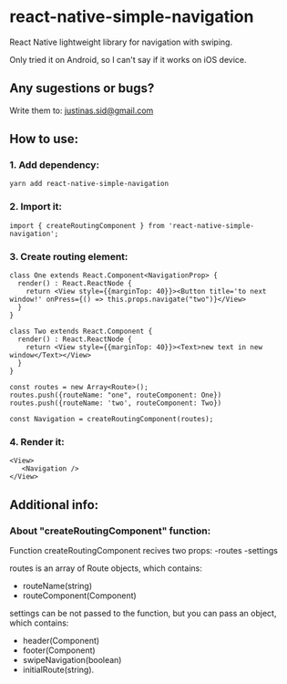 # react-native-simple-navigation

React Native lightweight library for navigation with swiping.

Only tried it on Android, so I can't say if it works on iOS device.

## Any sugestions or bugs?

Write them to: <justinas.sid@gmail.com>

## How to use:

### 1. Add dependency:
```
yarn add react-native-simple-navigation
```

### 2. Import it:

```
import { createRoutingComponent } from 'react-native-simple-navigation';
```

### 3. Create routing element:

```
class One extends React.Component<NavigationProp> {
  render() : React.ReactNode {
    return <View style={{marginTop: 40}}><Button title='to next window!' onPress={() => this.props.navigate("two")}</View>
  }
}

class Two extends React.Component {
  render() : React.ReactNode {
    return <View style={{marginTop: 40}}><Text>new text in new window</Text></View>
  }
}

const routes = new Array<Route>();
routes.push({routeName: "one", routeComponent: One})
routes.push({routeName: 'two', routeComponent: Two})

const Navigation = createRoutingComponent(routes);
```

### 4. Render it:
 ```
 <View>
    <Navigation />
 </View>
 ```

## Additional info:

### About "createRoutingComponent" function:

Function createRoutingComponent recives two props:
-routes
-settings

routes is an array of Route objects, which contains: 
* routeName(string)
* routeComponent(Component)

settings can be not passed to the function, but you can pass an object, which contains:
* header(Component)
* footer(Component)
* swipeNavigation(boolean)
* initialRoute(string).

